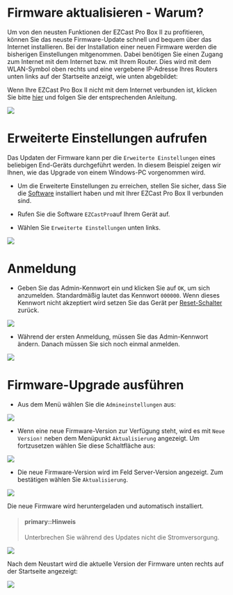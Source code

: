 # Firmware aktualisieren - Warum? 

Um von den neusten Funktionen der EZCast Pro Box II zu profitieren, können Sie das neuste Firmware-Update schnell und bequem über das Internet installieren. Bei der Installation einer neuen Firmware werden die bisherigen Einstellungen mitgenommen. Dabei benötigen Sie einen Zugang zum Internet mit dem Internet bzw. mit Ihrem Router. Dies wird mit dem WLAN-Symbol oben rechts und eine vergebene IP-Adresse Ihres Routers unten links auf der Startseite anzeigt, wie unten abgebildet:

Wenn Ihre EZCast Pro Box II nicht mit dem Internet verbunden ist, klicken Sie bitte [hier](internet.md) und folgen Sie der entsprechenden Anleitung.

![](/images/ProStickII_connected_to_router.jpg)

# Erweiterte Einstellungen aufrufen

Das Updaten der Firmware kann per die `Erweiterte Einstellungen` eines beliebigen End-Geräts durchgeführt werden. In diesem Beispiel zeigen wir Ihnen, wie das Upgrade von einem Windows-PC vorgenommen wird.

* Um die Erweiterte Einstellungen zu erreichen, stellen Sie sicher, dass Sie die [Software](quickstart.md#InstallSoftware) installiert haben und mit Ihrer EZCast Pro Box II verbunden sind.

* Rufen Sie die Software `EZCastPro`auf Ihrem Gerät auf.

* Wählen Sie `Erweiterte Einstellungen` unten links.

![](/images/ProII-Win-App-Advanced-Settings.jpg)

# Anmeldung

* Geben Sie das Admin-Kennwort ein und klicken Sie auf `OK`, um sich anzumelden. Standardmäßig lautet das Kennwort `000000`. Wenn dieses Kennwort nicht akzeptiert wird setzen Sie das Gerät per [Reset-Schalter](reset.md#zurücksetzen-per-reset-schalter) zurück.

![](/images/EZCastII_Login.png)

* Während der ersten Anmeldung, müssen Sie das Admin-Kennwort ändern. Danach müssen Sie sich noch einmal anmelden.

![](/images/new_password.jpg)

# Firmware-Upgrade ausführen

* Aus dem Menü wählen Sie die `Admineinstellungen` aus:

![](/images/ezcastpro.II.select.admineinstellungen.jpg)

* Wenn eine neue Firmware-Version zur Verfügung steht, wird es mit `Neue Version!` neben dem Menüpunkt `Aktualisierung` angezeigt. Um fortzusetzen wählen Sie diese Schaltfläche aus:

![](/images/ProIIStick_Startseite_Firmware-Menuoption.jpg)

* Die neue Firmware-Version wird im Feld Server-Version angezeigt. Zum bestätigen wählen Sie `Aktualisierung`.

![](/images/ProIIStick_Start.Upgrade.jpg)

Die neue Firmware wird heruntergeladen und automatisch installiert. 

> #### primary::Hinweis
> Unterbrechen Sie während des Updates nicht die Stromversorgung.

![](/images/ProIIStick_Firmware_installing.jpg)

Nach dem Neustart wird die aktuelle Version der Firmware unten rechts auf der Startseite angezeigt:

![](/images/ProIIStick_Firmware-Version.jpg)
